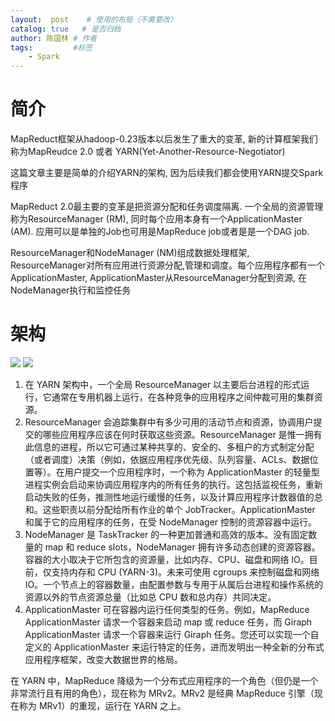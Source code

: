 ```yaml
---
layout:  post    # 使用的布局（不需要改）
catalog: true   # 是否归档
author: 陈国林 # 作者
tags:         #标签
    - Spark
---
```



# 简介
  MapReduct框架从hadoop-0.23版本以后发生了重大的变革, 新的计算框架我们称为MapReudce 2.0 或者 YARN(Yet-Another-Resource-Negotiator)
  
  这篇文章主要是简单的介绍YARN的架构, 因为后续我们都会使用YARN提交Spark程序
  
  MapReduct 2.0最主要的变革是把资源分配和任务调度隔离. 一个全局的资源管理称为ResourceManager (RM), 同时每个应用本身有一个ApplicationMaster (AM). 应用可以是单独的Job也可用是MapReduce job或者是是一个DAG job.

  ResourceManager和NodeManager (NM)组成数据处理框架, ResourceManager对所有应用进行资源分配,管理和调度。每个应用程序都有一个ApplicationMaster, ApplicationMaster从ResourceManager分配到资源, 在NodeManager执行和监控任务

# 架构
  ![](https://camo.githubusercontent.com/75c2e6c15e58006fa3f936170d4f5172259d5681/68747470733a2f2f6861646f6f702e6170616368652e6f72672f646f63732f72322e342e312f6861646f6f702d7961726e2f6861646f6f702d7961726e2d736974652f7961726e5f6172636869746563747572652e676966)
  ![](https://camo.githubusercontent.com/57eb234be536b1b6fb5e9b3c7a7aa9fa636a5091/687474703a2f2f7777772e69626d2e636f6d2f646576656c6f706572776f726b732f636e2f646174612f6c6962726172792f62642d7961726e2d696e74726f2f466967757265334172636869746563747572652d6f662d5941524e2e706e67)

1. 在 YARN 架构中，一个全局 ResourceManager 以主要后台进程的形式运行，它通常在专用机器上运行，在各种竞争的应用程序之间仲裁可用的集群资源。
2. ResourceManager 会追踪集群中有多少可用的活动节点和资源，协调用户提交的哪些应用程序应该在何时获取这些资源。ResourceManager 是惟一拥有此信息的进程，所以它可通过某种共享的、安全的、多租户的方式制定分配（或者调度）决策（例如，依据应用程序优先级、队列容量、ACLs、数据位置等）。在用户提交一个应用程序时，一个称为 ApplicationMaster 的轻量型进程实例会启动来协调应用程序内的所有任务的执行。这包括监视任务，重新启动失败的任务，推测性地运行缓慢的任务，以及计算应用程序计数器值的总和。这些职责以前分配给所有作业的单个 JobTracker。ApplicationMaster 和属于它的应用程序的任务，在受 NodeManager 控制的资源容器中运行。
3. NodeManager 是 TaskTracker 的一种更加普通和高效的版本。没有固定数量的 map 和 reduce slots，NodeManager 拥有许多动态创建的资源容器。容器的大小取决于它所包含的资源量，比如内存、CPU、磁盘和网络 IO。目前，仅支持内存和 CPU (YARN-3)。未来可使用 cgroups 来控制磁盘和网络IO。一个节点上的容器数量，由配置参数与专用于从属后台进程和操作系统的资源以外的节点资源总量（比如总 CPU 数和总内存）共同决定。
4. ApplicationMaster 可在容器内运行任何类型的任务。例如，MapReduce ApplicationMaster 请求一个容器来启动 map 或 reduce 任务，而 Giraph ApplicationMaster 请求一个容器来运行 Giraph 任务。您还可以实现一个自定义的 ApplicationMaster 来运行特定的任务，进而发明出一种全新的分布式应用程序框架，改变大数据世界的格局。

在 YARN 中，MapReduce 降级为一个分布式应用程序的一个角色（但仍是一个非常流行且有用的角色），现在称为 MRv2。MRv2 是经典 MapReduce 引擎（现在称为 MRv1）的重现，运行在 YARN 之上。
